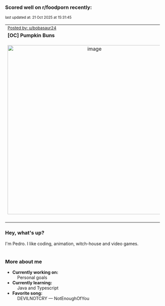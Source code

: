 ### Scored well on r/foodporn recently:

<p align="left"><sub>last updated at: 21 Oct 2025 at 15:31:45</sub></p>

|   |
| --- |
| <sub>[Posted by: u/bobasaur24][source]</sub> |
| **[OC] Pumpkin Buns** | 
|<p align="center"> <img alt="image" src="https://i.redd.it/6nrlncj3y3wf1.jpeg" width="550" /> </p>|
|   |

### Hey, what's up?

I'm Pedro. I like coding, animation, witch-house and video games.<br><br>

### More about me
- **Currently working on:**  
&nbsp;&nbsp;&nbsp;&nbsp;Personal goals
- **Currently learning:**  
&nbsp;&nbsp;&nbsp;&nbsp;Java and Typescript
- **Favorite song:**  
&nbsp;&nbsp;&nbsp;&nbsp;DEVILNOTCRY — NotEnoughOfYou<br><br>

  



  
  
  
[linkedin]: https://linkedin.com/in/pedro-h-r-gomes-8a487b14a/
[gmail]: mailto:pilique11@gmail.com
[source]: https://reddit.com/r/FoodPorn/comments/1oawc7s/oc_pumpkin_buns/
[redditAPI]: https://www.reddit.com/dev/api/